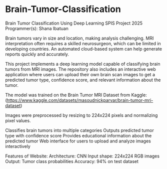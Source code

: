 # Brain-Tumor-Classification
Brain Tumor Classification Using Deep Learning
SPIS Project 2025 Programmer(s): Shana Ibatuan

Brain tumors vary in size and location, making analysis challenging. MRI interpretation often requires a skilled neurosurgeon, which can be limited in developing countries. An automated cloud-based system can help generate reports quickly and accurately.

This project implements a deep learning model capable of classifying brain tumors from MRI images. The repository also includes an interactive web application where users can upload their own brain scan images to get a predicted tumor type, confidence score, and relevant information about the tumor.

The model was trained on the Brain Tumor MRI Dataset from Kaggle:
(https://www.kaggle.com/datasets/masoudnickparvar/brain-tumor-mri-dataset)

Images were preprocessed by resizing to 224x224 pixels and normalizing pixel values.

Classifies brain tumors into multiple categories
Outputs predicted tumor type with confidence score
Provides educational information about the predicted tumor
Web interface for users to upload and analyze images interactively

Features of Website: 
Architecture: CNN
Input shape: 224x224 RGB images
Output: Tumor class probabilities
Accuracy: 94% on test dataset

